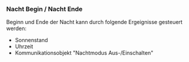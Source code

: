 ﻿### Nacht Begin / Nacht Ende

Beginn und Ende der Nacht kann durch folgende Ergeignisse gesteuert werden:

- Sonnenstand
- Uhrzeit
- Kommunikationsobjekt "Nachtmodus Aus-/Einschalten"


